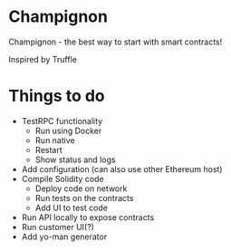 # Champignon
Champignon - the best way to start with smart contracts!

Inspired by Truffle

# Things to do

- TestRPC functionality
  - Run using Docker
  - Run native
  - Restart
  - Show status and logs
- Add configuration (can also use other Ethereum host)
- Compile Solidity code
  - Deploy code on network
  - Run tests on the contracts
  - Add UI to test code
- Run API locally to expose contracts
- Run customer UI(?)
- Add yo-man generator